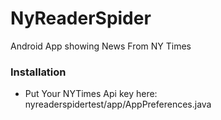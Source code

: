 # NyReaderSpider
Android App showing News From NY Times

### Installation
 - Put Your NYTimes Api key here: nyreaderspidertest/app/AppPreferences.java
